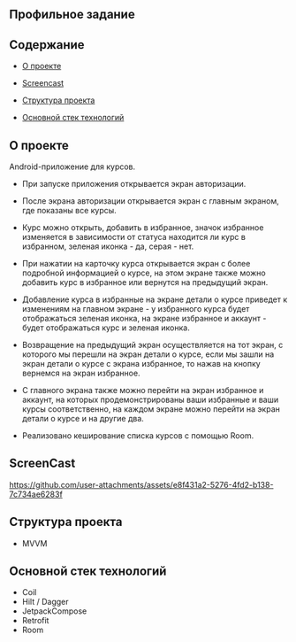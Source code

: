## Профильное задание

## Содержание

- [О проекте](#title1)

- [Screencast](#title2)

- [Структура проекта](#title3)

- [Основной стек технологий](#title4)

## <a id="title1"> О проекте </a>

Android-приложение для курсов.

- При запуске приложения открывается экран авторизации.
  
- После экрана авторизации открывается экран с главным экраном, где показаны все курсы.

- Курс можно открыть, добавить в избранное, значок избранное изменяется в зависимости от статуса находится ли курс в избранном, зеленая иконка - да, серая - нет.

- При нажатии на карточку курса открывается экран с более подробной информацией о курсе, на этом экране также можно добавить курс в избранное или вернутся на предыдущий экран.

- Добавление курса в избранные на экране детали о курсе приведет к изменениям на главном экране - у избранного курса будет отображаться зеленая иконка, на экране избранное и аккаунт - будет отображаться курс и зеленая иконка.

- Возвращение на предыдущий экран осуществляется на тот экран, с которого мы перешли на экран детали о курсе, если мы зашли на экран детали о курсе с экрана избранное, то нажав на кнопку вернемся на экран избранное.

- С главного экрана также можно перейти на экран избранное и аккаунт, на которых продемонстрированы ваши избранные и ваши курсы соответственно, на каждом экране можно перейти на экран детали о курсе и на другие два.

- Реализовано кеширование списка курсов с помощью Room.

## <a id="title2"> ScreenCast </a>

https://github.com/user-attachments/assets/e8f431a2-5276-4fd2-b138-7c734ae6283f

## <a id="title3"> Структура проекта </a>

- MVVM

## <a id="title4"> Основной стек технологий </a>

- Coil
- Hilt / Dagger
- JetpackCompose
- Retrofit
- Room
